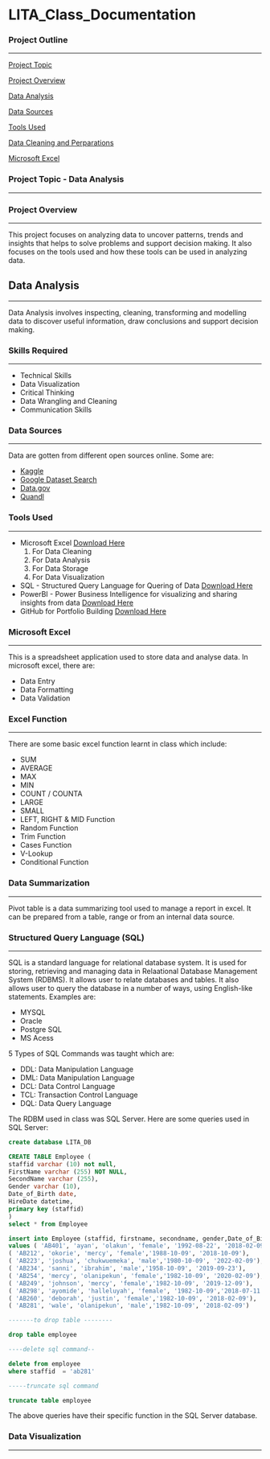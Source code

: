 # LITA_Class_Documentation

### Project Outline
---
[Project Topic](#project-topic)

[Project Overview](#project-overview)

[Data Analysis](data-analysis)

[Data Sources](#data-sources)

[Tools Used](#tools-used)

[Data Cleaning and Perparations](#datacleaning&preparations)

[Microsoft Excel](#micrsoft-excel)


### Project Topic -  Data Analysis
---

### Project Overview
---
This project focuses on analyzing data to uncover patterns, trends and insights that helps to solve problems and support decision making. It also focuses on the tools used and how these tools can be used in analyzing data.

## Data Analysis
---
Data Analysis involves inspecting, cleaning, transforming and modelling data to discover useful information, draw conclusions and support decision making.

### Skills Required
---
- Technical Skills
- Data Visualization
- Critical Thinking
- Data Wrangling and Cleaning
- Communication Skills

### Data Sources
---
Data are gotten from different open sources online. Some are:
- [Kaggle](https://www.kaggle.com/datasets)
- [Google Dataset Search](https://datasetsearch.research.goggle.com/)
- [Data.gov](https://www.data.gov/)
- [Quandl](https://www.quandl.com/)

### Tools Used
---
- Microsoft Excel [Download Here](https://www.microsoft.com)
  1. For Data Cleaning
  2. For Data Analysis
  3. For Data Storage
  4. For Data Visualization
- SQL - Structured Query Language for Quering of Data [Download Here](https://www.microsoft.com/en-us/sql-server/sql-server-downloads)
- PowerBI - Power Business Intelligence for visualizing and sharing insights from data [Download Here](https://powerbi.microsoft.com/desktop/)
- GitHub for Portfolio Building [Download Here](https://github.com/apps/desktop)

### Microsoft Excel
---
This is a spreadsheet application used to store data and analyse data. In microsoft excel, there are:
- Data Entry
- Data Formatting
- Data Validation

### Excel Function
---
There are some basic excel function learnt in class which include:
- SUM
- AVERAGE
- MAX
- MIN
- COUNT / COUNTA
- LARGE
- SMALL
- LEFT, RIGHT & MID Function
- Random Function
- Trim Function
- Cases Function
- V-Lookup
- Conditional Function

### Data Summarization
---
Pivot table is a data summarizing tool used to manage a report in excel. It can be prepared from a table, range or from an internal data source.

### Structured Query Language (SQL)
---
SQL is a standard language for relational database system. It is used for storing, retrieving and managing data in Relaational Database Management System (RDBMS). It allows user to relate databases and tables. It also allows user to query the database in a number of ways, using English-like statements. Examples are:
- MYSQL
- Oracle
- Postgre SQL
- MS Acess

5 Types of SQL Commands was taught which are:
  - DDL: Data Manipulation Language
  - DML: Data Manipulation Language
  - DCL: Data Control Language
  - TCL: Transaction Control Language
  - DQL: Data Query Language
  
The RDBM used in class was SQL Server. Here are some queries used in SQL Server:
```SQL
create database LITA_DB

CREATE TABLE Employee (
staffid varchar (10) not null,
FirstName varchar (255) NOT NULL,
SecondName varchar (255),
Gender varchar (10),
Date_of_Birth date,
HireDate datetime,
primary key (staffid)
)
select * from Employee

insert into Employee (staffid, firstname, secondname, gender,Date_of_Birth, hiredate)
values ( 'AB401', 'ayan', 'olakun', 'female', '1992-08-22', '2018-02-09'),
( 'AB212', 'okorie', 'mercy', 'female','1988-10-09', '2018-10-09'),
( 'AB223', 'joshua', 'chukwuemeka', 'male','1980-10-09', '2022-02-09'),
( 'AB234', 'sanni', 'ibrahim', 'male','1958-10-09', '2019-09-23'),
( 'AB254', 'mercy', 'olanipekun', 'female','1982-10-09', '2020-02-09'),
( 'AB249', 'johnson', 'mercy', 'female','1982-10-09', '2019-12-09'),
( 'AB298', 'ayomide', 'halleluyah', 'female', '1982-10-09','2018-07-11'),
( 'AB260', 'deborah', 'justin', 'female','1982-10-09', '2018-02-09'),
( 'AB281', 'wale', 'olanipekun', 'male','1982-10-09', '2018-02-09')

-------to drop table --------

drop table employee

----delete sql command--

delete from employee
where staffid  = 'ab281'

-----truncate sql command

truncate table employee
```
The above queries have their specific function in the SQL Server database.

### Data Visualization
---




  
